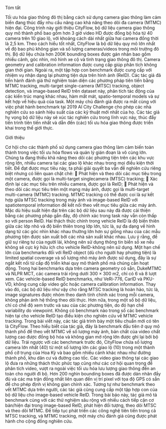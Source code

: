 Tóm tắt

Tối ưu hóa giao thông đô thị bằng cách sử dụng camera giao thông làm cảm biến đang thúc đẩy nhu cầu nâng cao khả năng theo dõi đa camera (MTMC) hiện đại. Công trình này giới thiệu CityFlow, bộ dữ liệu camera giao thông quy mô thành phố bao gồm hơn 3 giờ video HD được đồng bộ hóa từ 40 camera trên 10 giao lộ, với khoảng cách dài nhất giữa hai camera đồng thời là 2,5 km.
Theo cách hiểu tốt nhất, CityFlow là bộ dữ liệu quy mô lớn nhất về độ bao phủ không gian và số lượng cameras/videos trong môi trường đô thị. Bộ dữ liệu chứa hơn 200K bounding boxes được gán nhãn bao gồm nhiều cảnh, góc nhìn, mô hình xe cộ và tình trạng giao thông đô thị. Camera geometry and calibration information được cung cấp giúp phân tích không gian thời gian. Ngoài ra, một tập hợp con benchmark được cung cấp với nhiệm vụ nhận dạng lại phương tiện dựa trên hình ảnh (ReID). Các tác giả đã tiến hành đánh giá thử nghiệm toàn diện các phương pháp tiên tiến bằng MTMC tracking, multi-target single-camera (MTSC) tracking, object detection, và image-based ReID trên dataset này, phân tích tác động của các kiến trúc mạng khác nhau, hàm mất mát, spatio-temporal models và sự kết hợp về hiệu quả của task. Một máy chủ đánh giá được ra mắt cùng với việc phát hành benchmark tại 2019 AI City Challenge  cho phép các nhà nghiên cứu so sánh hiệu suất của các kỹ thuật mới nhất của họ. Các tác giả hy vọng bộ dữ liệu này sẽ xúc tác nghiên cứu trong lĩnh vực này, thúc đẩy tiến trình tiên tiến nhất và dẫn đến (các) tối ưu hóa giao thông được triển khai trong thế giới thực.


Giới thiệu

Cơ hội cho các thành phố sử dụng camera giao thông làm cảm biến toàn thành trong việc tối ưu hóa flows và quản lý gián đoạn là vô cùng lớn. Chúng ta đang thiếu khả năng theo dõi các phương tiện trên các khu vực rộng lớn, nhiều camera tại các giao lộ khác nhau trong mọi điều kiện thời tiết. Để đạt được mục tiêu này, ta phải giải quyết ba vấn đề nghiên cứu riêng biệt nhưng có liên quan chặt chẽ: 
	Phát hiện và theo dõi các mục tiêu trong một camera, được gọi là multi-target singlecamera (MTSC) tracking; 
	Xác định lại các mục tiêu trên nhiều camera, được gọi là ReID;
	Phát hiện và theo dõi các mục tiêu trên một mạng máy ảnh, được gọi là multi-target multi-camera (MTMC) tracking. 
MTMC tracking có thể được coi là sự kết hợp giữa MTSC tracking trong máy ảnh và image-based ReID với spatiotemporal information để kết nối theo vết mục tiêu giữa các máy ảnh. Mặc dù hiệu suất hiện đại trên các bộ dữ liệu sau này đã được cải thiện bằng các phương pháp gần đây, độ chính xác trong task này vẫn còn thấp so với person ReID. Hai thách thức chính trong vehicle ReID là độ biến thiên giữa các lớp nhỏ và độ biến thiên trong lớp lớn, tức là, sự đa dạng về hình dạng từ các góc nhìn khác nhau thường lớn hơn sự giống nhau của các mẫu phương tiện được sản xuất bởi các nhà sản xuất khác nhau. Lưu ý rằng, để giữ sự riêng tư của người lái, không nên sử dụng thông tin biển số xe nếu không sẽ cực kỳ hữu ích cho vehicle ReID-không nên sử dụng.
Một hạn chế lớn của benchmarks đối với ReID object (dù cho người hay phương tiện) là limited spatial coverage và số lượng nhỏ máy ảnh được sử dụng, đây là sự ngắt kết nối từ cấp độ triển khai quy mô thành phố mà chúng cần hoạt động. Trong hai benchmarks dựa trên camera geometry có sẵn, DukeMTMC và NLPR MCT, các camera trải rộng dưới 300 × 300 m2, chỉ có 6 và 8 lượt xem. Các vehicle-based ReID benchmarks, như VeRi-776, CarID và PKU-VD, không cung cấp video gốc hoặc camera calibration information. Thay vào đó, các bộ dữ liệu như vậy cho rằng MTSC tracking là hoàn hảo, tức là, image signatures được nhóm theo danh tính chính xác trong mỗi camera, không phản ánh hệ thống theo dõi thực. Hơn nữa, trong một số bộ dữ liệu, chỉ có chế độ xem trước và sau của các phương tiện, do đó hạn chế variability do viewpoint. Không có benchmark nào trong số các benchmark hiện tại cho vehicle ReID tạo điều kiện cho nghiên cứu về MTMC vehicle tracking. Trong bài viết này, các tác giả trình bày một tiêu chuẩn mới có tên là CityFlow. Theo hiểu biết của tác giả, đây là benchmark đầu tiên ở quy mô thành phố để theo vết MTMC về số lượng máy ảnh, bản chất của video chất lượng cao được đồng bộ hóa và không gian mở rộng lớn được ghi lại bởi bộ dữ liệu. Trái ngược với các benchmark trước đó, CityFlow chứa số lượng camera lớn nhất (40) từ một số lượng lớn các giao lộ (10) trong một thành phố cỡ trung của Hoa Kỳ và bao gồm nhiều cảnh khác nhau như đường thành phố, khu dân cư và đường cao tốc. Các video giao thông tại các giao lộ đưa ra những thách thức phức tạp cũng như các cơ hội quan trọng để phân tích video, vượt ra ngoài việc tối ưu hóa lưu lượng giao thông đến an toàn cho người đi bộ. Hơn 200 nghìn bounding boxes đã được dán nhãn đầy đủ và các ma trận đồng nhất liên quan đến vị trí pixel với tọa độ GPS có sẵn để cho phép định vị không gian chính xác. Tương tự như benchmark theo vết MTMC dựa trên người, các tác giả cũng cung cấp một tập hợp con của bộ dữ liệu cho image-based vehicle ReID. Trong bài báo này, tác giả mô tả benchmark cùng với các thử nghiệm sâu rộng với nhiều cách tiếp cận cơ bản/hiện đại trong image-based ReID, phát hiện đối tượng, theo dõi MTSC và theo dõi MTMC. Để tiếp tục phát triển các công nghệ tiên tiến trong cả MTSC tracking, và MTMC tracking, một máy chủ đánh giá cũng được phát hành cho cộng đồng nghiên cứu.
